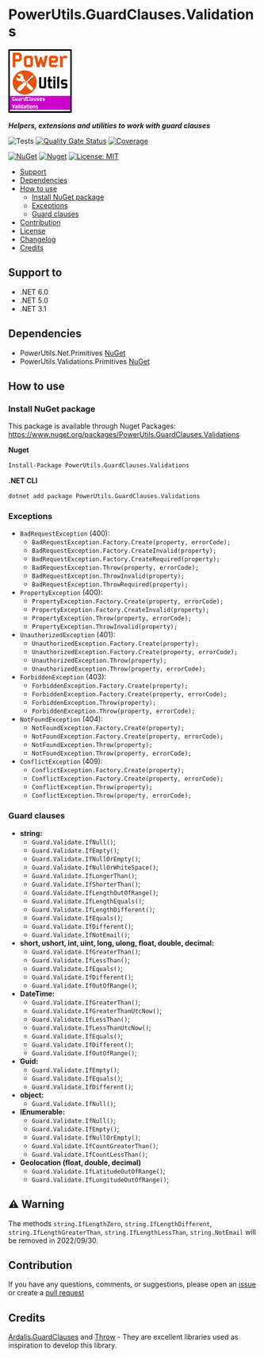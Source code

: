 # PowerUtils.GuardClauses.Validations

![Logo](https://raw.githubusercontent.com/TechNobre/PowerUtils.GuardClauses.Validations/main/assets/logo/logo_128x128.png)

***Helpers, extensions and utilities to work with guard clauses***

![Tests](https://github.com/TechNobre/PowerUtils.GuardClauses.Validations/actions/workflows/tests.yml/badge.svg)
[![Quality Gate Status](https://sonarcloud.io/api/project_badges/measure?project=TechNobre_PowerUtils.GuardClauses.Validations&metric=alert_status)](https://sonarcloud.io/summary/new_code?id=TechNobre_PowerUtils.GuardClauses.Validations)
[![Coverage](https://sonarcloud.io/api/project_badges/measure?project=TechNobre_PowerUtils.GuardClauses.Validations&metric=coverage)](https://sonarcloud.io/summary/new_code?id=TechNobre_PowerUtils.GuardClauses.Validations)

[![NuGet](https://img.shields.io/nuget/v/PowerUtils.GuardClauses.Validations.svg)](https://www.nuget.org/packages/PowerUtils.GuardClauses.Validations)
[![Nuget](https://img.shields.io/nuget/dt/PowerUtils.GuardClauses.Validations.svg)](https://www.nuget.org/packages/PowerUtils.GuardClauses.Validations)
[![License: MIT](https://img.shields.io/github/license/TechNobre/PowerUtils.GuardClauses.Validations.svg)](https://github.com/TechNobre/PowerUtils.GuardClauses.Validations/blob/main/LICENSE)


- [Support](#support-to)
- [Dependencies](#dependencies)
- [How to use](#how-to-use)
  - [Install NuGet package](#Installation)
  - [Exceptions](#Exceptions)
  - [Guard clauses](#GuardClauses)
- [Contribution](#contribution)
- [License](./LICENSE)
- [Changelog](./CHANGELOG.md)
- [Credits](#Credits)



## Support to <a name="support-to"></a>
- .NET 6.0
- .NET 5.0
- .NET 3.1



## Dependencies <a name="dependencies"></a>

- PowerUtils.Net.Primitives [NuGet](https://www.nuget.org/packages/PowerUtils.Net.Primitives/)
- PowerUtils.Validations.Primitives [NuGet](https://www.nuget.org/packages/PowerUtils.Validations.Primitives/)


## How to use <a name="how-to-use"></a>

### Install NuGet package <a name="Installation"></a>
This package is available through Nuget Packages: https://www.nuget.org/packages/PowerUtils.GuardClauses.Validations

**Nuget**
```bash
Install-Package PowerUtils.GuardClauses.Validations
```

**.NET CLI**
```
dotnet add package PowerUtils.GuardClauses.Validations
```



### Exceptions <a name="Exceptions"></a>

- `BadRequestException` (400):
  - `BadRequestException.Factory.Create(property, errorCode);`
  - `BadRequestException.Factory.CreateInvalid(property);`
  - `BadRequestException.Factory.CreateRequired(property);`
  - `BadRequestException.Throw(property, errorCode);`
  - `BadRequestException.ThrowInvalid(property);`
  - `BadRequestException.ThrowRequired(property);`
- `PropertyException` (400):
  - `PropertyException.Factory.Create(property, errorCode);`
  - `PropertyException.Factory.CreateInvalid(property);`
  - `PropertyException.Throw(property, errorCode);`
  - `PropertyException.ThrowInvalid(property);`
- `UnauthorizedException` (401):
  - `UnauthorizedException.Factory.Create(property);`
  - `UnauthorizedException.Factory.Create(property, errorCode);`
  - `UnauthorizedException.Throw(property);`
  - `UnauthorizedException.Throw(property, errorCode);`
- `ForbiddenException` (403):
  - `ForbiddenException.Factory.Create(property);`
  - `ForbiddenException.Factory.Create(property, errorCode);`
  - `ForbiddenException.Throw(property);`
  - `ForbiddenException.Throw(property, errorCode);`
- `NotFoundException` (404):
  - `NotFoundException.Factory.Create(property);`
  - `NotFoundException.Factory.Create(property, errorCode);`
  - `NotFoundException.Throw(property);`
  - `NotFoundException.Throw(property, errorCode);`
- `ConflictException` (409):
  - `ConflictException.Factory.Create(property);`
  - `ConflictException.Factory.Create(property, errorCode);`
  - `ConflictException.Throw(property);`
  - `ConflictException.Throw(property, errorCode);`


### Guard clauses <a name="GuardClauses"></a>

- __string:__
  - `Guard.Validate.IfNull()`;
  - `Guard.Validate.IfEmpty()`;
  - `Guard.Validate.IfNullOrEmpty()`;
  - `Guard.Validate.IfNullOrWhiteSpace()`;
  - `Guard.Validate.IfLongerThan()`;
  - `Guard.Validate.IfShorterThan()`;
  - `Guard.Validate.IfLengthOutOfRange()`;
  - `Guard.Validate.IfLengthEquals()`;
  - `Guard.Validate.IfLengthDifferent()`;
  - `Guard.Validate.IfEquals()`;
  - `Guard.Validate.IfDifferent()`;
  - `Guard.Validate.IfNotEmail()`;
- __short, ushort, int, uint, long, ulong, float, double, decimal:__
  - `Guard.Validate.IfGreaterThan()`;
  - `Guard.Validate.IfLessThan()`;
  - `Guard.Validate.IfEquals()`;
  - `Guard.Validate.IfDifferent()`;
  - `Guard.Validate.IfOutOfRange()`;
- __DateTime:__
  - `Guard.Validate.IfGreaterThan()`;
  - `Guard.Validate.IfGreaterThanUtcNow()`;
  - `Guard.Validate.IfLessThan()`;
  - `Guard.Validate.IfLessThanUtcNow()`;
  - `Guard.Validate.IfEquals()`;
  - `Guard.Validate.IfDifferent()`;
  - `Guard.Validate.IfOutOfRange()`;
- __Guid:__
  - `Guard.Validate.IfEmpty()`;
  - `Guard.Validate.IfEquals()`;
  - `Guard.Validate.IfDifferent()`;
- __object:__
  - `Guard.Validate.IfNull()`;
- __IEnumerable:__
  - `Guard.Validate.IfNull()`;
  - `Guard.Validate.IfEmpty()`;
  - `Guard.Validate.IfNullOrEmpty()`;
  - `Guard.Validate.IfCountGreaterThan()`;
  - `Guard.Validate.IfCountLessThan()`;
- __Geolocation (float, double, decimal)__
  - `Guard.Validate.IfLatitudeOutOfRange()`;
  - `Guard.Validate.IfLongitudeOutOfRange()`;




## :warning: Warning
The methods `string.IfLengthZero`, `string.IfLengthDifferent`, `string.IfLengthGreaterThan`, `string.IfLengthLessThan`, `string.NotEmail` will be removed in 2022/09/30.




## Contribution <a name="contribution"></a>

If you have any questions, comments, or suggestions, please open an [issue](https://github.com/TechNobre/PowerUtils.GuardClauses.Validations/issues/new/choose) or create a [pull request](https://github.com/TechNobre/PowerUtils.GuardClauses.Validations/compare)




## Credits <a name="Credits"></a>

[Ardalis.GuardClauses](https://github.com/ardalis/GuardClauses) and [Throw](https://github.com/mantinband/throw) - They are excellent libraries used as inspiration to develop this library.